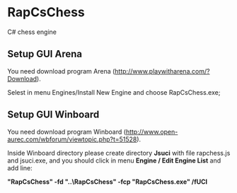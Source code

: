 # RapCsChess
C# chess engine

## Setup GUI Arena

You need download program Arena (http://www.playwitharena.com/?Download).

Selest in menu Engines/Install New Engine and choose RapCsChess.exe;
 
 ## Setup GUI Winboard
 
 You need download program Winboard (http://www.open-aurec.com/wbforum/viewtopic.php?t=51528).
 
Inside Winboard directory please create directory <b>Jsuci</b> with file rapchess.js and jsuci.exe, and you should click in menu <b>Engine / Edit Engine List</b> and add line:
 
<b>"RapCsChess" -fd "..\RapCsChess" -fcp "RapCsChess.exe" /fUCI</b>

